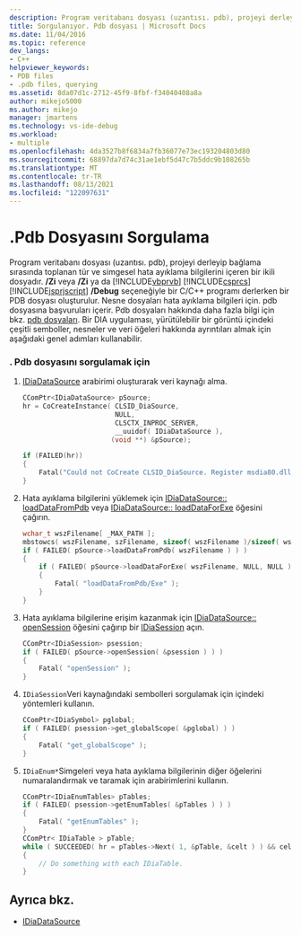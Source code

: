 ```yaml
---
description: Program veritabanı dosyası (uzantısı. pdb), projeyi derleyip bağlama sırasında toplanan tür ve simgesel hata ayıklama bilgilerini içeren bir ikili dosyadır.
title: Sorgulanıyor. Pdb dosyası | Microsoft Docs
ms.date: 11/04/2016
ms.topic: reference
dev_langs:
- C++
helpviewer_keywords:
- PDB files
- .pdb files, querying
ms.assetid: 8da07d1c-2712-45f9-8fbf-f34040408a8a
author: mikejo5000
ms.author: mikejo
manager: jmartens
ms.technology: vs-ide-debug
ms.workload:
- multiple
ms.openlocfilehash: 4da3527b8f6834a7fb36077e73ec193204803d80
ms.sourcegitcommit: 68897da7d74c31ae1ebf5d47c7b5ddc9b108265b
ms.translationtype: MT
ms.contentlocale: tr-TR
ms.lasthandoff: 08/13/2021
ms.locfileid: "122097631"
---
```

# <a name="querying-the-pdb-file"></a>.Pdb Dosyasını Sorgulama
Program veritabanı dosyası (uzantısı. pdb), projeyi derleyip bağlama sırasında toplanan tür ve simgesel hata ayıklama bilgilerini içeren bir ikili dosyadır. **/Zi** veya **/Zi** ya da [!INCLUDE[vbprvb](../../code-quality/includes/vbprvb_md.md)] [!INCLUDE[csprcs](../../data-tools/includes/csprcs_md.md)] [!INCLUDE[jsprjscript](../../debugger/debug-interface-access/includes/jsprjscript_md.md)] **/Debug** seçeneğiyle bir C/C++ programı derlerken bir PDB dosyası oluşturulur. Nesne dosyaları hata ayıklama bilgileri için. pdb dosyasına başvuruları içerir. Pdb dosyaları hakkında daha fazla bilgi için bkz. [pdb dosyaları](/previous-versions/visualstudio/visual-studio-2010/yd4f8bd1(v=vs.100)). Bir DIA uygulaması, yürütülebilir bir görüntü içindeki çeşitli semboller, nesneler ve veri öğeleri hakkında ayrıntıları almak için aşağıdaki genel adımları kullanabilir.

### <a name="to-query-the-pdb-file"></a>. Pdb dosyasını sorgulamak için

1. [IDiaDataSource](../../debugger/debug-interface-access/idiadatasource.md) arabirimi oluşturarak veri kaynağı alma.

    ```C++
    CComPtr<IDiaDataSource> pSource;
    hr = CoCreateInstance( CLSID_DiaSource,
                           NULL,
                           CLSCTX_INPROC_SERVER,
                           __uuidof( IDiaDataSource ),
                          (void **) &pSource);

    if (FAILED(hr))
    {
        Fatal("Could not CoCreate CLSID_DiaSource. Register msdia80.dll." );
    }
    ```

2. Hata ayıklama bilgilerini yüklemek için [IDiaDataSource:: loadDataFromPdb](../../debugger/debug-interface-access/idiadatasource-loaddatafrompdb.md) veya [IDiaDataSource:: loadDataForExe](../../debugger/debug-interface-access/idiadatasource-loaddataforexe.md) öğesini çağırın.

    ```C++
    wchar_t wszFilename[ _MAX_PATH ];
    mbstowcs( wszFilename, szFilename, sizeof( wszFilename )/sizeof( wszFilename[0] ) );
    if ( FAILED( pSource->loadDataFromPdb( wszFilename ) ) )
    {
        if ( FAILED( pSource->loadDataForExe( wszFilename, NULL, NULL ) ) )
        {
            Fatal( "loadDataFromPdb/Exe" );
        }
    }
    ```

3. Hata ayıklama bilgilerine erişim kazanmak için [IDiaDataSource:: openSession](../../debugger/debug-interface-access/idiadatasource-opensession.md) öğesini çağırıp bir [IDiaSession](../../debugger/debug-interface-access/idiasession.md) açın.

    ```C++
    CComPtr<IDiaSession> psession;
    if ( FAILED( pSource->openSession( &psession ) ) )
    {
        Fatal( "openSession" );
    }
    ```

4. `IDiaSession`Veri kaynağındaki sembolleri sorgulamak için içindeki yöntemleri kullanın.

    ```C++
    CComPtr<IDiaSymbol> pglobal;
    if ( FAILED( psession->get_globalScope( &pglobal) ) )
    {
        Fatal( "get_globalScope" );
    }
    ```

5. `IDiaEnum*`Simgeleri veya hata ayıklama bilgilerinin diğer öğelerini numaralandırmak ve taramak için arabirimlerini kullanın.

    ```C++
    CComPtr<IDiaEnumTables> pTables;
    if ( FAILED( psession->getEnumTables( &pTables ) ) )
    {
        Fatal( "getEnumTables" );
    }
    CComPtr< IDiaTable > pTable;
    while ( SUCCEEDED( hr = pTables->Next( 1, &pTable, &celt ) ) && celt == 1 )
    {
        // Do something with each IDiaTable.
    }
    ```

## <a name="see-also"></a>Ayrıca bkz.
- [IDiaDataSource](../../debugger/debug-interface-access/idiadatasource.md)
